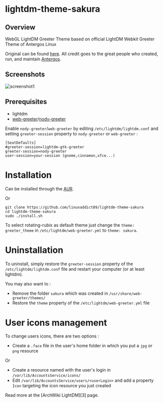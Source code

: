 # lightdm-theme-sakura


## Overview

WebGL LightDM Greeter Theme based on official LightDM Webkit Greeter Theme of Antergos Linux

Original can be found [here](https://github.com/Antergos/lightdm-webkit-theme-antergos). All credit goes to the great people who 
created, run, and maintain [Antergos](http://antergos.com).

## Screenshots
<img src="Screenshot.gif" alt="screenshot1" />

## Prerequisites

* lightdm
* [web-greeter](https://github.com/JezerM/web-greeter)/[nody-greeter](https://github.com/JezerM/nody-greeter)

Enable `nody-greeter`/`web-greeter` by editing `/etc/lightdm/lightdm.conf` and setting `greeter-session` property to `nody-greeter` or `web-greeter` :

```
[SeatDefaults]
#greeter-session=lightdm-gtk-greeter
greeter-session=nody-greeter
user-session=your-session (gnome,cinnamon,xfce...)

```

# Installation

Can be installed through the [AUR](https://aur.archlinux.org/packages/lightdm-webkit-theme-luminos/).

Or

```
git clone https://github.com/linuxaddict89/lightdm-theme-sakura
cd lightdm-theme-sakura
sudo ./install.sh
```

To select rotating-rubix as default theme just change the `theme: greeter_theme`  in `/etc/lightdm/web-greeter.yml`
to `theme: sakura`.

# Uninstallation

To uninstall, simply restore the `greeter-session` property of the `/etc/lightdm/lightdm.conf` file and restart your computer (or at least lightdm).

You may also want to :
* Remove the folder `sakura` which was created in `/usr/share/web-greeter/themes/`
* Restore the `theme` property of the `/etc/lightdm/web-greeter.yml` file

# User icons management

To change users icons, there are two options :

* Create a `.face` file in the user's home folder in which you put a `jpg` or `png` resource

Or 

* Create a resource named with the user's login in `/var/lib/AccountsService/icons/`
* Edit `/var/lib/AccountsService/users/<userLogin>` and add a property `Icon` targeting the icon resource you just created

Read more at the [ArchWiki LightDM][3] page.
